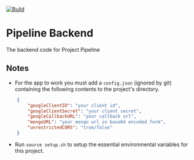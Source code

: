 [![Build](https://github.com/Project-Pipeline/Pipeline-backend/workflows/CI/badge.svg)](https://github.com/Project-Pipeline/Pipeline-backend/actions)

# Pipeline Backend

The backend code for Project Pipeline

## Notes
* For the app to work you must add a  `config.json`  (ignored by git) containing the following contents to the project's directory.
```json
    {
        "googleClientID": "your client id",
        "googleClientSecret": "your client secret",
        "googleCallbackURL": "your callback url",
        "mongoURL": "your mongo url in base64 encoded form",
        "unrestrictedCORS": "true/false"
    }
```
* Run `source setup.sh` to setup the essential environmental variables for this project.
    


